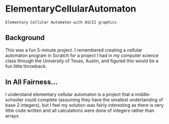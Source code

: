 # ElementaryCellularAutomaton

`Elementary Cellular Automaton with ASCII graphics`

## Background
This was a fun 5-minute project. I remembered creating a cellular automaton program in Scratch for a
project I had in my computer science class through the University of Texas, Austin, and figured this would
be a fun little throwback.

## In All Fairness...
I understand elementary cellular automaton is a project that a middle-schooler could
complete (assuming they have the smallest undertanding of base 2 integers), but I feel my solution was fairly
interesting as there is very little code written and all calculations were done of integers rather than arrays
